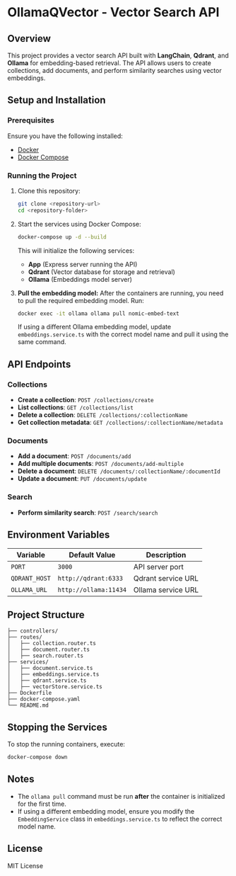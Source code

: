 # OllamaQVector - Vector Search API

## Overview
This project provides a vector search API built with **LangChain**, **Qdrant**, and **Ollama** for embedding-based retrieval. The API allows users to create collections, add documents, and perform similarity searches using vector embeddings.

## Setup and Installation

### Prerequisites
Ensure you have the following installed:
- [Docker](https://docs.docker.com/get-docker/)
- [Docker Compose](https://docs.docker.com/compose/install/)

### Running the Project
1. Clone this repository:
   ```sh
   git clone <repository-url>
   cd <repository-folder>
   ```
2. Start the services using Docker Compose:
   ```sh
   docker-compose up -d --build
   ```
   This will initialize the following services:
   - **App** (Express server running the API)
   - **Qdrant** (Vector database for storage and retrieval)
   - **Ollama** (Embeddings model server)

3. **Pull the embedding model:**
   After the containers are running, you need to pull the required embedding model. Run:
   ```sh
   docker exec -it ollama ollama pull nomic-embed-text
   ```
   If using a different Ollama embedding model, update `embeddings.service.ts` with the correct model name and pull it using the same command.

## API Endpoints

### Collections
- **Create a collection**: `POST /collections/create`
- **List collections**: `GET /collections/list`
- **Delete a collection**: `DELETE /collections/:collectionName`
- **Get collection metadata**: `GET /collections/:collectionName/metadata`

### Documents
- **Add a document**: `POST /documents/add`
- **Add multiple documents**: `POST /documents/add-multiple`
- **Delete a document**: `DELETE /documents/:collectionName/:documentId`
- **Update a document**: `PUT /documents/update`

### Search
- **Perform similarity search**: `POST /search/search`

## Environment Variables
| Variable        | Default Value                 | Description |
|----------------|-----------------------------|-------------|
| `PORT`         | `3000`                        | API server port |
| `QDRANT_HOST`  | `http://qdrant:6333`         | Qdrant service URL |
| `OLLAMA_URL`   | `http://ollama:11434`        | Ollama service URL |

## Project Structure
```
├── controllers/
├── routes/
│   ├── collection.router.ts
│   ├── document.router.ts
│   ├── search.router.ts
├── services/
│   ├── document.service.ts
│   ├── embeddings.service.ts
│   ├── qdrant.service.ts
│   ├── vectorStore.service.ts
├── Dockerfile
├── docker-compose.yaml
└── README.md
```

## Stopping the Services
To stop the running containers, execute:
```sh
docker-compose down
```

## Notes
- The `ollama pull` command must be run **after** the container is initialized for the first time.
- If using a different embedding model, ensure you modify the `EmbeddingService` class in `embeddings.service.ts` to reflect the correct model name.

## License
MIT License

